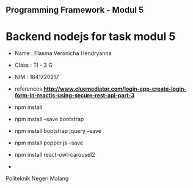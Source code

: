 ## Programming Framework - Modul 5

# Backend nodejs for task modul 5 

- Name : Flasma Veronicha Hendryanna

- Class : TI - 3 G

- NIM : 1841720217

- references **http://www.cluemediator.com/login-app-create-login-form-in-reactjs-using-secure-rest-api-part-3**

- npm install
- npm install –save bootstrap
- npm install bootstrap jquery –save
- npm install popper.js –save
- npm install react-owl-carousel2
- 
Politeknik Negeri Malang

